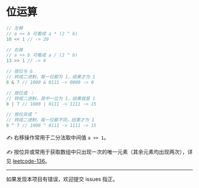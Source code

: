 # 位运算

```javascript
// 左移
// a << b 可看成 a * (2 ^ b) 
10 << 1 // -> 20

// 右移
// a >> b 可看成 a / (2 ^ b)
13 >> 1 // -> 6

// 按位与 &
// 转成二进制，每一位都为 1，结果才为 1
8 & 7 // 1000 & 0111 -> 0000 -> 0

// 按位或 ｜
// 转成二进制，其中一位为 1，结果就是 1
8 | 7 // 1000 | 0111 -> 1111 -> 15

// 按位异或 ^
// 转成二进制，每一位都不同，结果才为 1
8 ^ 7 // 1000 ^ 0111 -> 1111 -> 15
```

✍️ 右移操作常用于二分法取中间值 `a >> 1`。

✍️  按位异或常用于获取数组中只出现一次的唯一元素（其余元素均出现两次），详见 [leetcode-136](https://leetcode-cn.com/problems/single-number/)。

------

如果发现本项目有错误，欢迎提交 issues 指正。